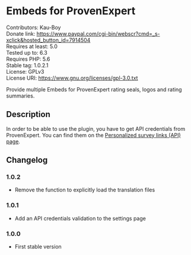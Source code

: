 # Embeds for ProvenExpert

Contributors: Kau-Boy  
Donate link: https://www.paypal.com/cgi-bin/webscr?cmd=_s-xclick&hosted_button_id=7914504  
Requires at least: 5.0  
Tested up to: 6.3  
Requires PHP: 5.6  
Stable tag: 1.0.2.1  
License: GPLv3  
License URI: https://www.gnu.org/licenses/gpl-3.0.txt  

Provide multiple Embeds for ProvenExpert rating seals, logos and rating summaries.

## Description
In order to be able to use the plugin, you have to get API credentials from ProvenExpert. You can find them on the [Personalized survey links (API) page](https://www.provenexpert.com/en-us/custom-survey-links/).

## Changelog

### 1.0.2
* Remove the function to explicitly load the translation files

### 1.0.1
* Add an API credentials validation to the settings page

### 1.0.0
* First stable version